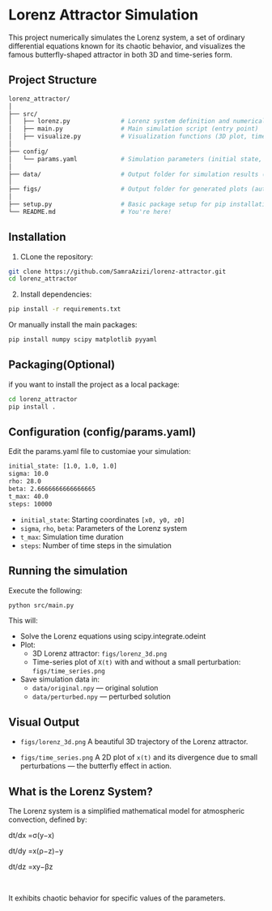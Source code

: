 # Lorenz Attractor Simulation


This project numerically simulates the Lorenz system, a set of ordinary differential equations known for its chaotic behavior, and visualizes the famous butterfly-shaped attractor in both 3D and time-series form.

## Project Structure

```bash
lorenz_attractor/
│
├── src/
│   ├── lorenz.py              # Lorenz system definition and numerical solver
│   ├── main.py                # Main simulation script (entry point)
│   ├── visualize.py           # Visualization functions (3D plot, time series)
│
├── config/
│   └── params.yaml            # Simulation parameters (initial state, sigma, rho, etc.)
│
├── data/                      # Output folder for simulation results (auto-created)
│
├── figs/                      # Output folder for generated plots (auto-created)
│
├── setup.py                   # Basic package setup for pip installation
└── README.md                  # You're here!
```

## Installation

1. CLone the repository:
```bash
git clone https://github.com/SamraAzizi/lorenz-attractor.git
cd lorenz_attractor
```

2. Install dependencies:
```bash
pip install -r requirements.txt

```
Or manually install the main packages:
```bash
pip install numpy scipy matplotlib pyyaml

```

## Packaging(Optional)

if you want to install the project as a local package:
```bash
cd lorenz_attractor
pip install .

```
## Configuration (config/params.yaml)
Edit the params.yaml file to customiae your simulation:
```bash
initial_state: [1.0, 1.0, 1.0]
sigma: 10.0
rho: 28.0
beta: 2.6666666666666665
t_max: 40.0
steps: 10000

```
- `initial_state`: Starting coordinates `[x0, y0, z0]`
- `sigma`, `rho`, `beta`: Parameters of the Lorenz system
- `t_max`: Simulation time duration
- `steps`: Number of time steps in the simulation

## Running the simulation
Execute the following:
```bash
python src/main.py

```

This will:
- Solve the Lorenz equations using scipy.integrate.odeint
- Plot:
    - 3D Lorenz attractor: `figs/lorenz_3d.png`
    - Time-series plot of `X(t)` with and without a small perturbation: `figs/time_series.png`
- Save simulation data in:
    - `data/original.npy` — original solution
    - `data/perturbed.npy` — perturbed solution

## Visual Output
- `figs/lorenz_3d.png`
A beautiful 3D trajectory of the Lorenz attractor.

- `figs/time_series.png`
A 2D plot of `x(t)` and its divergence due to small perturbations — the butterfly effect in action.


## What is the Lorenz System?

The Lorenz system is a simplified mathematical model for atmospheric convection, defined by:


dt/dx =σ(y−x)
​
 
dt/dy =x(ρ−z)−y
​
 
dt/dz =xy−βz
​
 
​

 
It exhibits chaotic behavior for specific values of the parameters.